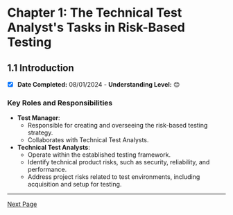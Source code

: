 # Chapter 1: The Technical Test Analyst's Tasks in Risk-Based Testing

## 1.1 Introduction

- [x] **Date Completed:** 08/01/2024 - **Understanding Level:** 😊

### Key Roles and Responsibilities

- **Test Manager**:
  - Responsible for creating and overseeing the risk-based testing strategy.
  - Collaborates with Technical Test Analysts.
- **Technical Test Analysts**:
  - Operate within the established testing framework.
  - Identify technical product risks, such as security, reliability, and performance.
  - Address project risks related to test environments, including acquisition and setup for testing.

---

[Next Page](1.2-risk-based-testing-tasks.md)
